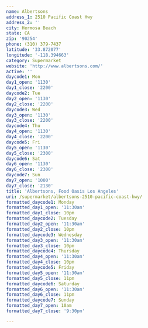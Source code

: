 ```yaml
---
name: Albertsons
address_1: 2510 Pacific Coast Hwy
address_2: ''
city: Hermosa Beach
state: CA
zip: '90254'
phone: (310) 379-7437
latitude: '33.872077'
longitude: '-118.394663'
category: Supermarket
website: 'http://www.albertsons.com/'
active: ''
daycode1: Mon
day1_open: '1130'
day1_close: '2200'
daycode2: Tue
day2_open: '1130'
day2_close: '2200'
daycode3: Wed
day3_open: '1130'
day3_close: '2200'
daycode4: Thu
day4_open: '1130'
day4_close: '2200'
daycode5: Fri
day5_open: '1130'
day5_close: '2300'
daycode6: Sat
day6_open: '1130'
day6_close: '2300'
daycode7: Sun
day7_open: '1000'
day7_close: '2130'
title: 'Albertsons, Food Oasis Los Angeles'
uri: /supermarket/albertsons-2510-pacific-coast-hwy/
formatted_daycode1: Monday
formatted_day1_open: '11:30am'
formatted_day1_close: 10pm
formatted_daycode2: Tuesday
formatted_day2_open: '11:30am'
formatted_day2_close: 10pm
formatted_daycode3: Wednesday
formatted_day3_open: '11:30am'
formatted_day3_close: 10pm
formatted_daycode4: Thursday
formatted_day4_open: '11:30am'
formatted_day4_close: 10pm
formatted_daycode5: Friday
formatted_day5_open: '11:30am'
formatted_day5_close: 11pm
formatted_daycode6: Saturday
formatted_day6_open: '11:30am'
formatted_day6_close: 11pm
formatted_daycode7: Sunday
formatted_day7_open: 10am
formatted_day7_close: '9:30pm'

---
```



